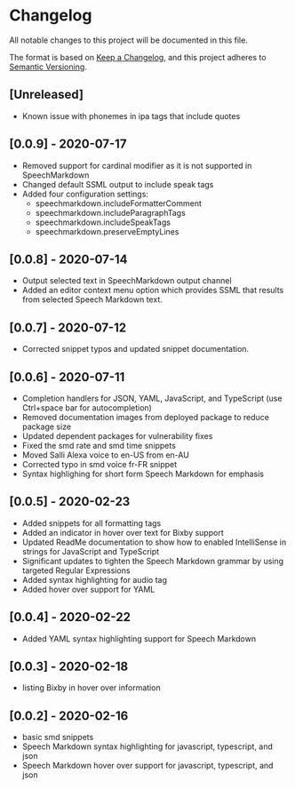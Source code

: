 # Changelog

All notable changes to this project will be documented in this file.

The format is based on [Keep a Changelog](https://keepachangelog.com/en/1.0.0/),
and this project adheres to [Semantic Versioning](https://semver.org/spec/v2.0.0.html).

## [Unreleased]

- Known issue with phonemes in ipa tags that include quotes

## [0.0.9] - 2020-07-17

- Removed support for cardinal modifier as it is not supported in SpeechMarkdown
- Changed default SSML output to include speak tags
- Added four configuration settings:
  - speechmarkdown.includeFormatterComment
  - speechmarkdown.includeParagraphTags
  - speechmarkdown.includeSpeakTags
  - speechmarkdown.preserveEmptyLines

## [0.0.8] - 2020-07-14

- Output selected text in SpeechMarkdown output channel
- Added an editor context menu option which provides SSML that results from selected Speech Markdown text.

## [0.0.7] - 2020-07-12

- Corrected snippet typos and updated snippet documentation.

## [0.0.6] - 2020-07-11

- Completion handlers for JSON, YAML, JavaScript, and TypeScript (use Ctrl+space bar for autocompletion)
- Removed documentation images from deployed package to reduce package size
- Updated dependent packages for vulnerability fixes
- Fixed the smd rate and smd time snippets
- Moved Salli Alexa voice to en-US from en-AU
- Corrected typo in smd voice fr-FR snippet
- Syntax highlighing for short form Speech Markdown for emphasis

## [0.0.5] - 2020-02-23

- Added snippets for all formatting tags
- Added an indicator in hover over text for Bixby support
- Updated ReadMe documentation to show how to enabled IntelliSense in strings for JavaScript and TypeScript
- Significant updates to tighten the Speech Markdown grammar by using targeted Regular Expressions
- Added syntax highlighting for audio tag
- Added hover over support for YAML

## [0.0.4] - 2020-02-22

- Added YAML syntax highlighting support for Speech Markdown

## [0.0.3] - 2020-02-18

- listing Bixby in hover over information

## [0.0.2] - 2020-02-16

- basic smd snippets
- Speech Markdown syntax highlighting for javascript, typescript, and json
- Speech Markdown hover over support for javascript, typescript, and json
